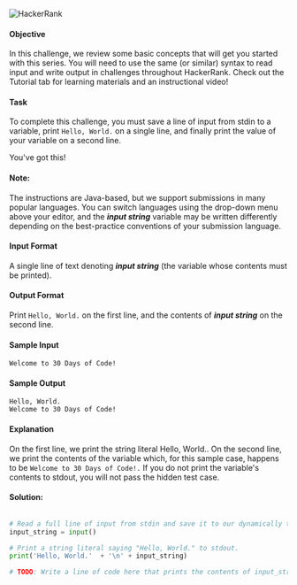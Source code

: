 ![HackerRank](https://hrcdn.net/community-frontend/assets/brand/hr-logo-new-black-green-2f615594d2.svg)

#### Objective
In this challenge, we review some basic concepts that will get you started with this series. You will need to use the same (or similar) syntax to read input and write output in challenges throughout HackerRank. Check out the Tutorial tab for learning materials and an instructional video!

#### Task
To complete this challenge, you must save a line of input from stdin to a variable, print `Hello, World.` on a single line, and finally print the value of your variable on a second line.

You've got this!

#### Note: 
The instructions are Java-based, but we support submissions in many popular languages. You can switch languages using the drop-down menu above your editor, and the ***input string*** variable may be written differently depending on the best-practice conventions of your submission language.

#### Input Format

A single line of text denoting ***input string*** (the variable whose contents must be printed).

#### Output Format

Print `Hello, World.` on the first line, and the contents of ***input string*** on the second line.

#### Sample Input
```
Welcome to 30 Days of Code!
```
#### Sample Output
```
Hello, World. 
Welcome to 30 Days of Code!
```
#### Explanation

On the first line, we print the string literal Hello, World.. On the second line, we print the contents of the  variable which, for this sample case, happens to be `Welcome to 30 Days of Code!.` If you do not print the variable's contents to stdout, you will not pass the hidden test case.

#### Solution:

```python

# Read a full line of input from stdin and save it to our dynamically typed variable, input_string.
input_string = input()

# Print a string literal saying "Hello, World." to stdout.
print('Hello, World.'  + '\n' + input_string)

# TODO: Write a line of code here that prints the contents of input_string to stdout.
```


